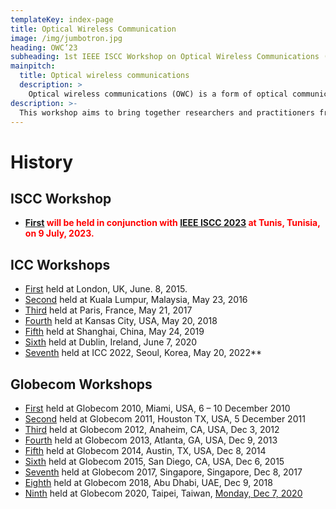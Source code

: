 ```yaml
---
templateKey: index-page
title: Optical Wireless Communication
image: /img/jumbotron.jpg
heading: OWC’23
subheading: 1st IEEE ISCC Workshop on Optical Wireless Communications (OWC’23)
mainpitch:
  title: Optical wireless communications
  description: >
    Optical wireless communications (OWC) is a form of optical communication in which unguided visible, infrared (IR), or ultraviolet (UV) light is used to carry a signal.
description: >-
  This workshop aims to bring together researchers and practitioners from academia and industry working in emerging LiFi, visible light communications (VLC) and underwater optical communications as well as the traditional wireless infrared communications (IRC) to present, share and discuss their latest research results.
---
```


# History

## ISCC Workshop

- **<span style="color: red; ">[First](http://yamazato.nuee.nagoya-u.ac.jp/owc2023/index.html) will be held in conjunction with [IEEE ISCC 2023](https://2023.ieee-iscc.org/) at Tunis, Tunisia, on 9 July, 2023.</span>**

## ICC Workshops

- [First](https://icc2015.ieee-icc.org/content/workshops.html) held at London, UK, June. 8, 2015.
- [Second](https://icc2016.ieee-icc.org/content/workshops.html#W02) held at Kuala Lumpur, Malaysia, May 23, 2016
- [Third](https://icc2017.ieee-icc.org/workshop/3rd-workshop-optical-wireless-communications-owc.html) held at Paris, France, May 21, 2017
- [Fourth](https://icc2018.ieee-icc.org/workshop/4th-workshop-optical-wireless-communications-owc) held at Kansas City, USA, May 20, 2018
- [Fifth](https://icc2019.ieee-icc.org/workshop/w23-5th-workshop-optical-wireless-communications) held at Shanghai, China, May 24, 2019
- [Sixth](https://icc2020.ieee-icc.org/workshop/ws-17-workshop-optical-wireless-communications) held at Dublin, Ireland, June 7, 2020
- [Seventh](http://yamazato.nuee.nagoya-u.ac.jp/owc2022/index.html) held at ICC 2022, Seoul, Korea, May 20, 2022\*\*

## Globecom Workshops

- [First](https://globecom2010.ieee-globecom.org/WORKSHOPS.html) held at Globecom 2010, Miami, USA, 6 – 10 December 2010
- [Second](https://globecom2011.ieee-globecom.org/workshops.html) held at Globecom 2011, Houston TX, USA, 5 December 2011
- [Third](http://www.bu.edu/smartlighting/optical-wireless-communications-workshop/) held at Globecom 2012, Anaheim, CA, USA, Dec 3, 2012
- [Fourth](https://www.ece.mcmaster.ca/~hranilovic/owc13/OWC_2013/Home.html) held at Globecom 2013, Atlanta, GA, USA, Dec 9, 2013
- [Fifth](http://www.bu.edu/smartlighting/5th-ieee-workshop-on-optical-wireless-communications-owc14/) held at Globecom 2014, Austin, TX, USA, Dec 8, 2014
- [Sixth](http://owcworkshop.ok.ubc.ca/) held at Globecom 2015, San Diego, CA, USA, Dec 6, 2015
- [Seventh](https://globecom2017.ieee-globecom.org/workshop/ws-11-7th-ieee-globecom-workshop-optical-wireless-communications-owc%e2%80%9917) held at Globecom 2017, Singapore, Singapore, Dec 8, 2017
- [Eighth](http://yamazato.nuee.nagoya-u.ac.jp/owc2018/index.html) held at Globecom 2018, Abu Dhabi, UAE, Dec 9, 2018
- [Ninth](http://yamazato.nuee.nagoya-u.ac.jp/owc2020/) held at Globecom 2020, Taipei, Taiwan, [Monday, Dec 7, 2020](https://globecom2020.ieee-globecom.org/workshop/ws-01-workshop-optical-wireless-communications-owc)
